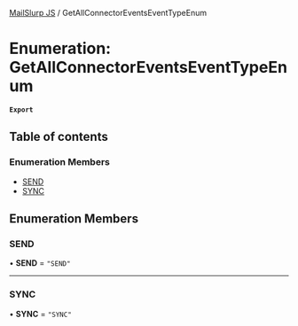 [MailSlurp JS](../README.md) / GetAllConnectorEventsEventTypeEnum

# Enumeration: GetAllConnectorEventsEventTypeEnum

**`Export`**

## Table of contents

### Enumeration Members

- [SEND](GetAllConnectorEventsEventTypeEnum.md#send)
- [SYNC](GetAllConnectorEventsEventTypeEnum.md#sync)

## Enumeration Members

### SEND

• **SEND** = ``"SEND"``

___

### SYNC

• **SYNC** = ``"SYNC"``
